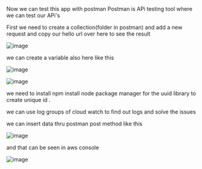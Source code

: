Now we can test this app with postman
Postman is  APi testing tool where we can test our APi's

First we need to create a collection(folder in postman)
and add a new request and copy our hello url over here to see the result

![image](https://github.com/padmalakum/serverless-project/assets/92623347/4446b9ed-68cc-4a1f-a8d5-f0b1e0d801aa)

we can create a variable also here 
like this 

![image](https://github.com/padmalakum/serverless-project/assets/92623347/0abeab57-7f05-4943-9be6-f0d0baa5200d)

![image](https://github.com/padmalakum/serverless-project/assets/92623347/a5ec4d5d-30b1-436a-88d5-32e4227ec053)

we need to install npm install node package manager  for the uuid library to create unique id .

we can use log groups of cloud watch to find out logs and solve the issues

we can insert data thru postman post method like this

![image](https://github.com/padmalakum/serverless-project/assets/92623347/ccd40cd1-58b7-4c5b-92cd-27a92f35af53)

and that can be seen in aws console

![image](https://github.com/padmalakum/serverless-project/assets/92623347/4d838e45-6270-4ad6-8782-46b0f59200ae)

